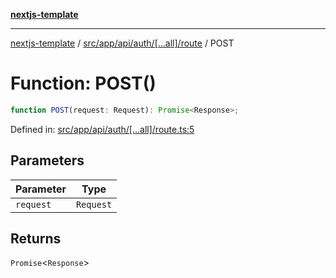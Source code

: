 [**nextjs-template**](../../../../../../../README.md)

---

[nextjs-template](../../../../../../../README.md) / [src/app/api/auth/\[...all\]/route](../README.md) / POST

# Function: POST()

```ts
function POST(request: Request): Promise<Response>;
```

Defined in: [src/app/api/auth/\[...all\]/route.ts:5](https://github.com/Its-Satyajit/nextjs-template/blob/main/src/app/api/auth/[...all]/route.ts#L5)

## Parameters

| Parameter | Type      |
| --------- | --------- |
| `request` | `Request` |

## Returns

`Promise`\<`Response`\>
